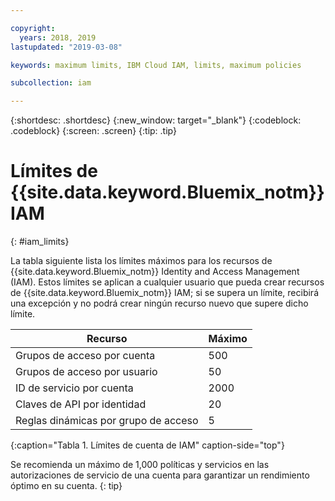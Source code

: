 ```yaml
---

copyright:
  years: 2018, 2019
lastupdated: "2019-03-08"

keywords: maximum limits, IBM Cloud IAM, limits, maximum policies

subcollection: iam

---
```



{:shortdesc: .shortdesc}
{:new_window: target="_blank"}
{:codeblock: .codeblock}
{:screen: .screen}
{:tip: .tip}

# Límites de {{site.data.keyword.Bluemix_notm}} IAM
{: #iam_limits}

La tabla siguiente lista los límites máximos para los recursos de {{site.data.keyword.Bluemix_notm}} Identity and Access Management (IAM). Estos límites se aplican a cualquier usuario que pueda crear recursos de {{site.data.keyword.Bluemix_notm}} IAM; si se supera un límite, recibirá una excepción y no podrá crear ningún recurso nuevo que supere dicho límite.

| Recurso | Máximo |
|----------|---------|
| Grupos de acceso por cuenta | 500 |
| Grupos de acceso por usuario | 50 |
| ID de servicio por cuenta | 2000 |
| Claves de API por identidad | 20 |
| Reglas dinámicas por grupo de acceso | 5 |
{:caption="Tabla 1. Límites de cuenta de IAM" caption-side="top"}

Se recomienda un máximo de 1,000 políticas y servicios en las autorizaciones de servicio de una cuenta para garantizar un rendimiento óptimo en su cuenta.
{: tip}
